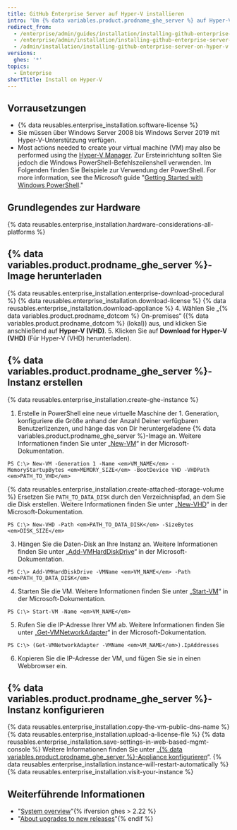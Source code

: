 ```yaml
---
title: GitHub Enterprise Server auf Hyper-V installieren
intro: 'Um {% data variables.product.prodname_ghe_server %} auf Hyper-V zu installieren, müssen Sie es auf einem Computer bereitstellen, auf dem Windows Server 2008 bis Windows Server 2019 ausgeführt wird.'
redirect_from:
  - /enterprise/admin/guides/installation/installing-github-enterprise-on-hyper-v/
  - /enterprise/admin/installation/installing-github-enterprise-server-on-hyper-v
  - /admin/installation/installing-github-enterprise-server-on-hyper-v
versions:
  ghes: '*'
topics:
  - Enterprise
shortTitle: Install on Hyper-V
---
```


## Vorrausetzungen

- {% data reusables.enterprise_installation.software-license %}
- Sie müssen über Windows Server 2008 bis Windows Server 2019 mit Hyper-V-Unterstützung verfügen.
- Most actions needed to create your virtual machine (VM) may also be performed using the [Hyper-V Manager](https://docs.microsoft.com/windows-server/virtualization/hyper-v/manage/remotely-manage-hyper-v-hosts). Zur Ersteinrichtung sollten Sie jedoch die Windows PowerShell-Befehlszeilenshell verwenden. Im Folgenden finden Sie Beispiele zur Verwendung der PowerShell. For more information, see the Microsoft guide "[Getting Started with Windows PowerShell](https://docs.microsoft.com/powershell/scripting/getting-started/getting-started-with-windows-powershell?view=powershell-5.1)."

## Grundlegendes zur Hardware

{% data reusables.enterprise_installation.hardware-considerations-all-platforms %}

## {% data variables.product.prodname_ghe_server %}-Image herunterladen

{% data reusables.enterprise_installation.enterprise-download-procedural %}
{% data reusables.enterprise_installation.download-license %}
{% data reusables.enterprise_installation.download-appliance %}
4. Wählen Sie „{% data variables.product.prodname_dotcom %} On-premises“ ({% data variables.product.prodname_dotcom %} (lokal)) aus, und klicken Sie anschließend auf **Hyper-V (VHD)**.
5. Klicken Sie auf **Download for Hyper-V (VHD)** (Für Hyper-V (VHD) herunterladen).

## {% data variables.product.prodname_ghe_server %}-Instanz erstellen

{% data reusables.enterprise_installation.create-ghe-instance %}

1. Erstelle in PowerShell eine neue virtuelle Maschine der 1. Generation, konfiguriere die Größe anhand der Anzahl Deiner verfügbaren Benutzerlizenzen, und hänge das von Dir heruntergeladene {% data variables.product.prodname_ghe_server %}-Image an. Weitere Informationen finden Sie unter „[New-VM](https://docs.microsoft.com/powershell/module/hyper-v/new-vm?view=win10-ps)“ in der Microsoft-Dokumentation.
  ```shell
  PS C:\> New-VM -Generation 1 -Name <em>VM_NAME</em> -MemoryStartupBytes <em>MEMORY_SIZE</em> -BootDevice VHD -VHDPath <em>PATH_TO_VHD</em>  
  ```
{% data reusables.enterprise_installation.create-attached-storage-volume %} Ersetzen Sie `PATH_TO_DATA_DISK` durch den Verzeichnispfad, an dem Sie die Disk erstellen. Weitere Informationen finden Sie unter „[New-VHD](https://docs.microsoft.com/powershell/module/hyper-v/new-vhd?view=win10-ps)“ in der Microsoft-Dokumentation.
  ```shell
  PS C:\> New-VHD -Path <em>PATH_TO_DATA_DISK</em> -SizeBytes <em>DISK_SIZE</em>
  ```
3. Hängen Sie die Daten-Disk an Ihre Instanz an. Weitere Informationen finden Sie unter „[Add-VMHardDiskDrive](https://docs.microsoft.com/powershell/module/hyper-v/add-vmharddiskdrive?view=win10-ps)“ in der Microsoft-Dokumentation.
  ```shell
  PS C:\> Add-VMHardDiskDrive -VMName <em>VM_NAME</em> -Path <em>PATH_TO_DATA_DISK</em>
  ```
4. Starten Sie die VM. Weitere Informationen finden Sie unter „[Start-VM](https://docs.microsoft.com/powershell/module/hyper-v/start-vm?view=win10-ps)“ in der Microsoft-Dokumentation.
  ```shell
  PS C:\> Start-VM -Name <em>VM_NAME</em>
  ```
5. Rufen Sie die IP-Adresse Ihrer VM ab. Weitere Informationen finden Sie unter „[Get-VMNetworkAdapter](https://docs.microsoft.com/powershell/module/hyper-v/get-vmnetworkadapter?view=win10-ps)“ in der Microsoft-Dokumentation.
  ```shell
  PS C:\> (Get-VMNetworkAdapter -VMName <em>VM_NAME</em>).IpAddresses
  ```
6. Kopieren Sie die IP-Adresse der VM, und fügen Sie sie in einen Webbrowser ein.

## {% data variables.product.prodname_ghe_server %}-Instanz konfigurieren

{% data reusables.enterprise_installation.copy-the-vm-public-dns-name %}
{% data reusables.enterprise_installation.upload-a-license-file %}
{% data reusables.enterprise_installation.save-settings-in-web-based-mgmt-console %} Weitere Informationen finden Sie unter „[{% data variables.product.prodname_ghe_server %}-Appliance konfigurieren](/enterprise/admin/guides/installation/configuring-the-github-enterprise-server-appliance)“.
{% data reusables.enterprise_installation.instance-will-restart-automatically %}
{% data reusables.enterprise_installation.visit-your-instance %}

## Weiterführende Informationen

- "[System overview](/enterprise/admin/guides/installation/system-overview)"{% ifversion ghes > 2.22 %}
- "[About upgrades to new releases](/admin/overview/about-upgrades-to-new-releases)"{% endif %}
